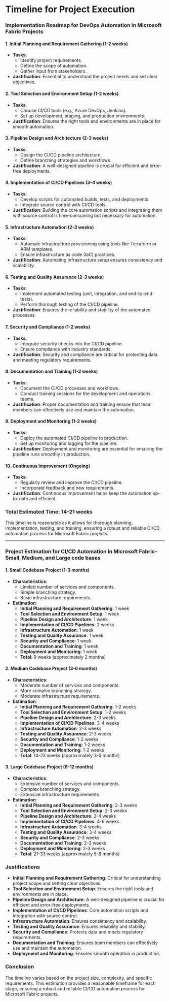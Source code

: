 # Timeline for Project Execution

### Implementation Roadmap for DevOps Automation in Microsoft Fabric Projects

#### **1. Initial Planning and Requirement Gathering (1-2 weeks)**
- **Tasks**: 
  - Identify project requirements.
  - Define the scope of automation.
  - Gather input from stakeholders.
- **Justification**: Essential to understand the project needs and set clear objectives.

#### **2. Tool Selection and Environment Setup (1-2 weeks)**
- **Tasks**: 
  - Choose CI/CD tools (e.g., Azure DevOps, Jenkins).
  - Set up development, staging, and production environments.
- **Justification**: Ensures the right tools and environments are in place for smooth automation.

#### **3. Pipeline Design and Architecture (2-3 weeks)**
- **Tasks**: 
  - Design the CI/CD pipeline architecture.
  - Define branching strategies and workflows.
- **Justification**: A well-designed pipeline is crucial for efficient and error-free deployments.

#### **4. Implementation of CI/CD Pipelines (3-4 weeks)**
- **Tasks**: 
  - Develop scripts for automated builds, tests, and deployments.
  - Integrate source control with CI/CD tools.
- **Justification**: Building the core automation scripts and integrating them with source control is time-consuming but necessary for automation.

#### **5. Infrastructure Automation (2-3 weeks)**
- **Tasks**: 
  - Automate infrastructure provisioning using tools like Terraform or ARM templates.
  - Ensure infrastructure as code (IaC) practices.
- **Justification**: Automating infrastructure setup ensures consistency and scalability.

#### **6. Testing and Quality Assurance (2-3 weeks)**
- **Tasks**: 
  - Implement automated testing (unit, integration, and end-to-end tests).
  - Perform thorough testing of the CI/CD pipeline.
- **Justification**: Ensures the reliability and stability of the automated processes.

#### **7. Security and Compliance (1-2 weeks)**
- **Tasks**: 
  - Integrate security checks into the CI/CD pipeline.
  - Ensure compliance with industry standards.
- **Justification**: Security and compliance are critical for protecting data and meeting regulatory requirements.

#### **8. Documentation and Training (1-2 weeks)**
- **Tasks**: 
  - Document the CI/CD processes and workflows.
  - Conduct training sessions for the development and operations teams.
- **Justification**: Proper documentation and training ensure that team members can effectively use and maintain the automation.

#### **9. Deployment and Monitoring (1-2 weeks)**
- **Tasks**: 
  - Deploy the automated CI/CD pipeline to production.
  - Set up monitoring and logging for the pipeline.
- **Justification**: Deployment and monitoring are essential for ensuring the pipeline runs smoothly in production.

#### **10. Continuous Improvement (Ongoing)**
- **Tasks**: 
  - Regularly review and improve the CI/CD pipeline.
  - Incorporate feedback and new requirements.
- **Justification**: Continuous improvement helps keep the automation up-to-date and efficient.

### Total Estimated Time: 14-21 weeks

This timeline is reasonable as it allows for thorough planning, implementation, testing, and training, ensuring a robust and reliable CI/CD automation process for Microsoft Fabric projects.

---

### Project Estimation for CI/CD Automation in Microsoft Fabric- Small, Medium, and Large code bases

#### **1. Small Codebase Project (1-3 months)**
- **Characteristics**: 
  - Limited number of services and components.
  - Simple branching strategy.
  - Basic infrastructure requirements.
- **Estimation**:
  - **Initial Planning and Requirement Gathering**: 1 week
  - **Tool Selection and Environment Setup**: 1 week
  - **Pipeline Design and Architecture**: 1 week
  - **Implementation of CI/CD Pipelines**: 2 weeks
  - **Infrastructure Automation**: 1 week
  - **Testing and Quality Assurance**: 1 week
  - **Security and Compliance**: 1 week
  - **Documentation and Training**: 1 week
  - **Deployment and Monitoring**: 1 week
  - **Total**: 9 weeks (approximately 2 months)

#### **2. Medium Codebase Project (3-6 months)**
- **Characteristics**: 
  - Moderate number of services and components.
  - More complex branching strategy.
  - Moderate infrastructure requirements.
- **Estimation**:
  - **Initial Planning and Requirement Gathering**: 1-2 weeks
  - **Tool Selection and Environment Setup**: 1-2 weeks
  - **Pipeline Design and Architecture**: 2-3 weeks
  - **Implementation of CI/CD Pipelines**: 3-4 weeks
  - **Infrastructure Automation**: 2-3 weeks
  - **Testing and Quality Assurance**: 2-3 weeks
  - **Security and Compliance**: 1-2 weeks
  - **Documentation and Training**: 1-2 weeks
  - **Deployment and Monitoring**: 1-2 weeks
  - **Total**: 14-23 weeks (approximately 3-5 months)

#### **3. Large Codebase Project (6-12 months)**
- **Characteristics**: 
  - Extensive number of services and components.
  - Complex branching strategy.
  - Extensive infrastructure requirements.
- **Estimation**:
  - **Initial Planning and Requirement Gathering**: 2-3 weeks
  - **Tool Selection and Environment Setup**: 2-3 weeks
  - **Pipeline Design and Architecture**: 3-4 weeks
  - **Implementation of CI/CD Pipelines**: 4-6 weeks
  - **Infrastructure Automation**: 3-4 weeks
  - **Testing and Quality Assurance**: 3-4 weeks
  - **Security and Compliance**: 2-3 weeks
  - **Documentation and Training**: 2-3 weeks
  - **Deployment and Monitoring**: 2-3 weeks
  - **Total**: 21-33 weeks (approximately 5-8 months)

### Justifications
- **Initial Planning and Requirement Gathering**: Critical for understanding project scope and setting clear objectives.
- **Tool Selection and Environment Setup**: Ensures the right tools and environments are in place.
- **Pipeline Design and Architecture**: A well-designed pipeline is crucial for efficient and error-free deployments.
- **Implementation of CI/CD Pipelines**: Core automation scripts and integration with source control.
- **Infrastructure Automation**: Ensures consistency and scalability.
- **Testing and Quality Assurance**: Ensures reliability and stability.
- **Security and Compliance**: Protects data and meets regulatory requirements.
- **Documentation and Training**: Ensures team members can effectively use and maintain the automation.
- **Deployment and Monitoring**: Ensures smooth operation in production.

### Conclusion
The timeline varies based on the project size, complexity, and specific requirements. This estimation provides a reasonable timeframe for each stage, ensuring a robust and reliable CI/CD automation process for Microsoft Fabric projects.
